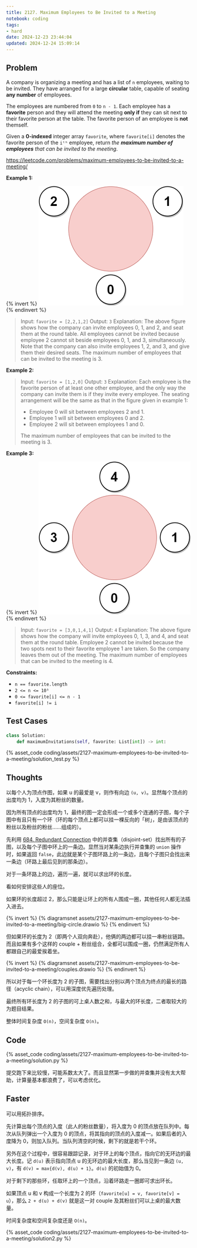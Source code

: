 ```yaml
---
title: 2127. Maximum Employees to Be Invited to a Meeting
notebook: coding
tags:
- hard
date: 2024-12-23 23:44:04
updated: 2024-12-24 15:09:14
---
```

## Problem

A company is organizing a meeting and has a list of `n` employees, waiting to be invited. They have arranged for a large **circular** table, capable of seating **any number** of employees.

The employees are numbered from `0` to `n - 1`. Each employee has a **favorite** person and they will attend the meeting **only if** they can sit next to their favorite person at the table. The favorite person of an employee is **not** themself.

Given a **0-indexed** integer array `favorite`, where `favorite[i]` denotes the favorite person of the `iᵗʰ` employee, return _the **maximum number of employees** that can be invited to the meeting_.

<https://leetcode.com/problems/maximum-employees-to-be-invited-to-a-meeting/>

**Example 1:**

{% invert %}
![case1](assets/2127-maximum-employees-to-be-invited-to-a-meeting/case1.png)
{% endinvert %}

> Input: `favorite = [2,2,1,2]`
> Output: `3`
> Explanation:
> The above figure shows how the company can invite employees 0, 1, and 2, and seat them at the round table.
> All employees cannot be invited because employee 2 cannot sit beside employees 0, 1, and 3, simultaneously.
> Note that the company can also invite employees 1, 2, and 3, and give them their desired seats.
> The maximum number of employees that can be invited to the meeting is 3.

**Example 2:**

> Input: `favorite = [1,2,0]`
> Output: `3`
> Explanation:
> Each employee is the favorite person of at least one other employee, and the only way the company can invite them is if they invite every employee.
> The seating arrangement will be the same as that in the figure given in example 1:
>
> - Employee 0 will sit between employees 2 and 1.
> - Employee 1 will sit between employees 0 and 2.
> - Employee 2 will sit between employees 1 and 0.
>
> The maximum number of employees that can be invited to the meeting is 3.

**Example 3:**

{% invert %}
![case3](assets/2127-maximum-employees-to-be-invited-to-a-meeting/case3.png)
{% endinvert %}

> Input: `favorite = [3,0,1,4,1]`
> Output: `4`
> Explanation:
> The above figure shows how the company will invite employees 0, 1, 3, and 4, and seat them at the round table.
> Employee 2 cannot be invited because the two spots next to their favorite employee 1 are taken.
> So the company leaves them out of the meeting.
> The maximum number of employees that can be invited to the meeting is 4.

**Constraints:**

- `n == favorite.length`
- `2 <= n <= 10⁵`
- `0 <= favorite[i] <= n - 1`
- `favorite[i] != i`

## Test Cases

``` python
class Solution:
    def maximumInvitations(self, favorite: List[int]) -> int:
```

{% asset_code coding/assets/2127-maximum-employees-to-be-invited-to-a-meeting/solution_test.py %}

## Thoughts

以每个人为顶点作图，如果 u 的最爱是 v，则作有向边 `(u, v)`。显然每个顶点的出度均为 1，入度为其粉丝的数量。

因为所有顶点的出度均为 1，最终的图一定会形成一个或多个连通的子图，每个子图中有且只有一个环（环的每个顶点上都可以挂一棵反向的「树」，是由该顶点的粉丝以及粉丝的粉丝……组成的）。

先利用 [684. Redundant Connection](684-redundant-connection) 中的并查集（disjoint-set）找出所有的子图，以及每个子图中环上的一条边。显然当对某条边执行并查集的 `union` 操作时，如果返回 `false`，此边就是某个子图环路上的一条边，且每个子图只会找出来一条边（环路上最后见到的那条边）。

对于一条环路上的边，遍历一遍，就可以求出环的长度。

看如何安排这些人的座位。

如果环的长度超过 2，那么只能是让环上的所有人围成一圈，其他任何人都无法插入进去。

{% invert %}
{% diagramsnet assets/2127-maximum-employees-to-be-invited-to-a-meeting/big-circle.drawio %}
{% endinvert %}

但如果环的长度为 2（即两个人双向奔赴），他俩的两边都可以挂一串粉丝链路。而且如果有多个这样的 couple + 粉丝组合，全都可以围成一圈，仍然满足所有人都跟自己的最爱挨着坐。

{% invert %}
{% diagramsnet assets/2127-maximum-employees-to-be-invited-to-a-meeting/couples.drawio %}
{% endinvert %}

所以对于每一个环长度为 2 的子图，需要找出分别以两个顶点为终点的最长的路径（acyclic chain），可以用深度优先遍历处理。

最终所有环长度为 2 的子图的可上桌人数之和，与最大的环长度，二者取较大的为题目结果。

整体时间复杂度 `O(n)`，空间复杂度 `O(n)`。

## Code

{% asset_code coding/assets/2127-maximum-employees-to-be-invited-to-a-meeting/solution.py %}

提交跑下来比较慢，可能系数太大了。而且显然第一步做的并查集并没有太大帮助，计算量基本都浪费了，可以考虑优化。

## Faster

可以用拓扑排序。

先计算出每个顶点的入度（此人的粉丝数量），将入度为 0 的顶点放在队列中。每次从队列弹出一个入度为 0 的顶点，将其指向的顶点的入度减一。如果后者的入度降为 0，则加入队列。当队列清空的时候，剩下的就是若干个环。

另外在这个过程中，很容易跟踪记录，对于环上的每个顶点，指向它的无环边的最大长度。记 `d(u)` 表示指向顶点 u 的无环边的最大长度，那么当见到一条边 `(u, v)`，有 `d(v) = max{d(v), d(u) + 1}`。`d(u)` 的初始值为 0。

对于剩下的那些环，任取环上的一个顶点，沿着环路走一圈即可求出环长。

如果顶点 u 和 v 构成一个长度为 2 的环（`favorite[u] = v, favorite[v] = u`），那么 `2 + d(u) + d(v)` 就是这一对 couple 及其粉丝们可以上桌的最大数量。

时间复杂度和空间复杂度还是 `O(n)`。

{% asset_code coding/assets/2127-maximum-employees-to-be-invited-to-a-meeting/solution2.py %}
